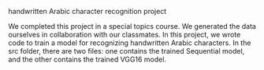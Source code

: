 handwritten Arabic character recognition project

We completed this project in a special topics course. 
We generated the data ourselves in collaboration with our classmates. 
In this project, we wrote code to train a model for recognizing handwritten Arabic characters.
In the src folder, there are two files: one contains the trained Sequential model, and the other contains the trained VGG16 model.
